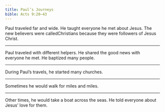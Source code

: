 ```yaml
---
title: Paul’s Journeys
bible: Acts 9:20–43
---
```


Paul traveled far and wide. He taught
everyone he met about Jesus. The new
believers were calledChristians
because
they were followers of Jesus Christ.

---

Paul traveled with different helpers.
He shared the good news with everyone
he met. He baptized many people.

---

During Paul’s travels,
he started many churches.

---

Sometimes he would walk for
miles and miles.

---

Other times, he would take
a boat across the seas.
He told everyone about Jesus’
love for them.

